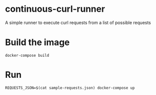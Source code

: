 # continuous-curl-runner

A simple runner to execute curl requests from a list of possible requests

# Build the image

```
docker-compose build
```

# Run

```
REQUESTS_JSON=$(cat sample-requests.json) docker-compose up  
```